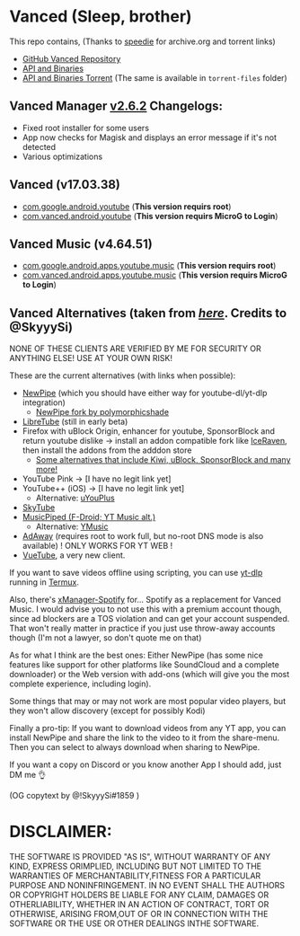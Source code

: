 # Vanced (Sleep, brother)

This repo contains, (Thanks to [speedie](https://twitter.com/spdgmr) for archive.org and torrent links)
- [GitHub Vanced Repository](https://archive.org/details/yt-vanced)
- [API and Binaries](https://archive.org/details/vanced-api)
- [API and Binaries Torrent](https://anonfiles.com/Bcf5aaObx1/Vanced_torrent) (The same is available in `torrent-files` folder)
  
## Vanced Manager [v2.6.2](https://github.com/pixincreate/Vanced/releases/download/1.0/vanced-manager-v2.6.2.apk) Changelogs:
- Fixed root installer for some users
- App now checks for Magisk and displays an error message if it's not detected
- Various optimizations

## Vanced (v17.03.38)
- [com.google.android.youtube](https://github.com/pixincreate/Vanced/releases/download/1.0/com.google.android.youtube-v17.03.38.apk) (**This version requirs root**)
- [com.vanced.android.youtube](https://github.com/pixincreate/Vanced/releases/download/1.0/com.vanced.android.youtube-v17.03.38.apk) (**This version requirs MicroG to Login**)

## Vanced Music (v4.64.51)
- [com.google.android.apps.youtube.music](https://github.com/pixincreate/Vanced/releases/download/1.0/com.google.android.apps.youtube.music-v4.64.51.apk) (**This version requirs root**)
- [com.vanced.android.apps.youtube.music](https://github.com/pixincreate/Vanced/releases/download/1.0/com.vanced.android.apps.youtube.music-v4.64.51.apk) (**This version requirs MicroG to Login**)

## Vanced Alternatives (taken from [_here_](https://gist.github.com/SkyyySi/1b621c7c20ae7e0865a8ac428156c1cf#file-youtube-vanced-alternatives-md). Credits to @SkyyySi)
NONE OF THESE CLIENTS ARE VERIFIED BY ME FOR SECURITY OR ANYTHING ELSE! USE AT YOUR OWN RISK!

These are the current alternatives (with links when possible):
 - [NewPipe](https://github.com/TeamNewPipe/NewPipe/releases) (which you should have either way for youtube-dl/yt-dlp integration)
   - [NewPipe fork by polymorphicshade](https://github.com/polymorphicshade/NewPipe)
 - [LibreTube](https://github.com/libre-tube/LibreTube/releases) (still in early beta)
 - Firefox with uBlock Origin, enhancer for youtube, SponsorBlock and return youtube dislike -> install an addon compatible fork like [IceRaven](https://github.com/fork-maintainers/iceraven-browser), then install the addons from the adddon store
   - [Some alternatives that include Kiwi, uBlock, SponsorBlock and many more!](https://gist.github.com/SkyyySi/1b621c7c20ae7e0865a8ac428156c1cf?permalink_comment_id=4096512#gistcomment-4096512)
 - YouTube Pink -> [I have no legit link yet]
 - YouTube++ (iOS) -> [I have no legit link yet]
   - Alternative: [uYouPlus](https://github.com/qnblackcat/uYouPlus)
 - [SkyTube](https://github.com/SkyTubeTeam/SkyTube/releases)
 - [MusicPiped (F-Droid; YT Music alt.)](https://github.com/deep-gaurav/MusicPiped/releases)
   - Alternative: [YMusic](https://ymusic.io/)
 - [AdAway](https://github.com/AdAway/AdAway/releases) (requires root to work full, but no-root DNS mode is also available) ! ONLY WORKS FOR YT WEB !
 - [VueTube](https://github.com/Frontesque/VueTube), a very new client.

If you want to save videos offline using scripting, you can use [yt-dlp](https://github.com/yt-dlp/yt-dlp) running in [Termux](https://github.com/termux/termux-app).

Also, there's [xManager-Spotify](https://github.com/xManager-v2/xManager-Spotify/releases) for... Spotify as a replacement for Vanced Music. I would advise you to not use this with a premium account though, since ad blockers are a TOS violation and can get your account suspended. That won't really matter in practice if you just use throw-away accounts though (I'm not a lawyer, so don't quote me on that)

As for what I think are the best ones: Either NewPipe (has some nice features like support for other platforms like SoundCloud and a complete downloader) or the Web version with add-ons (which will give you the most complete experience, including login).

Some things that may or may not work are most popular video players, but they won't allow discovery (except for possibly Kodi)

Finally a pro-tip: If you want to download videos from any YT app, you can install NewPipe and share the link to the video to it from the share-menu. Then you can select to always download when sharing to NewPipe.

If you want a copy on Discord or you know another App I should add, just DM me 👌

(OG copytext by @!SkyyySi#1859 )
  
  
  
# DISCLAIMER:

THE SOFTWARE IS PROVIDED "AS IS", WITHOUT WARRANTY OF ANY KIND, EXPRESS ORIMPLIED, INCLUDING BUT NOT LIMITED TO THE WARRANTIES OF MERCHANTABILITY,FITNESS FOR A PARTICULAR PURPOSE AND NONINFRINGEMENT. IN NO EVENT SHALL THE AUTHORS OR COPYRIGHT HOLDERS BE LIABLE FOR ANY CLAIM, DAMAGES OR OTHERLIABILITY, WHETHER IN AN ACTION OF CONTRACT, TORT OR OTHERWISE, ARISING FROM,OUT OF OR IN CONNECTION WITH THE SOFTWARE OR THE USE OR OTHER DEALINGS INTHE SOFTWARE.
